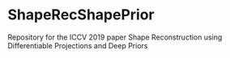 # ShapeRecShapePrior
Repository for the ICCV 2019 paper Shape Reconstruction using Differentiable Projections and Deep Priors
